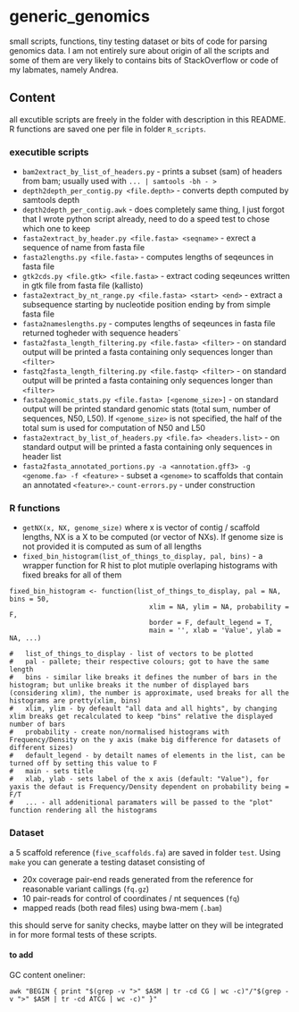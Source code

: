 # generic_genomics

small scripts, functions, tiny testing dataset or bits of code for parsing genomics data. I am not entirely sure about origin of all the scripts and some of them are very likely to contains bits of StackOverflow or code of my labmates, namely Andrea.

## Content

all excutible scripts are freely in the folder with description in this README. R functions are saved one per file in folder `R_scripts`.

### executible scripts

- `bam2extract_by_list_of_headers.py` - prints a subset (sam) of headers from bam; usually used with `... | samtools -bh - >`
- `depth2depth_per_contig.py <file.depth>` - converts depth computed by samtools depth
- `depth2depth_per_contig.awk` - does completely same thing, I just forgot that I wrote python script already, need to do a speed test to chose which one to keep
- `fasta2extract_by_header.py <file.fasta> <seqname>` - exrect a sequence of <seqname> name from fasta file
- `fasta2lengths.py <file.fasta>` - computes lengths of seqeunces in fasta file
- `gtk2cds.py <file.gtk> <file.fasta>` - extract coding seqeunces written in gtk file from fasta file (kallisto)
- `fasta2extract_by_nt_range.py <file.fasta> <start> <end>` - extract a subsequence starting by nucleotide position  <start> ending by <end> from simple fasta file
- `fasta2nameslengths.py` - computes lengths of seqeunces in fasta file returned togheder with sequence headers`
- `fasta2fasta_length_filtering.py <file.fasta> <filter>` - on standard output will be printed a fasta containing only sequences longer than `<filter>`
- `fastq2fasta_length_filtering.py <file.fastq> <filter>` - on standard output will be printed a fasta containing only sequences longer than `<filter>`
- `fasta2genomic_stats.py <file.fasta> [<genome_size>]` - on standard output will be printed standard genomic stats (total sum, number of sequences, N50, L50). If `<genome_size>` is not specified, the half of the total sum is used for computation of N50 and L50
- `fasta2extract_by_list_of_headers.py <file.fa> <headers.list>` - on standard output will be printed a fasta containing only sequences in header list
- `fasta2fasta_annotated_portions.py -a <annotation.gff3> -g <genome.fa> -f <feature>` - subset a `<genome>` to scaffolds that contain an annotated `<feature>`.- `count-errors.py` - under construction

### R functions

- `getNX(x, NX, genome_size)` where x is vector of contig / scaffold lengths, NX is a X to be computed (or vector of NXs). If genome size is not provided it is computed as sum of all lengths
- `fixed_bin_histogram(list_of_things_to_display, pal, bins)` - a wrapper function for R hist to plot mutiple overlaping histograms with fixed breaks for all of them

```
fixed_bin_histogram <- function(list_of_things_to_display, pal = NA, bins = 50,
                                   xlim = NA, ylim = NA, probability = F,
                                   border = F, default_legend = T,
                                   main = '', xlab = 'Value', ylab = NA, ...)

#   list_of_things_to_display - list of vectors to be plotted
#   pal - pallete; their respective colours; got to have the same length
#   bins - similar like breaks it defines the number of bars in the histogram; but unlike breaks it the number of displayed bars (considering xlim), the number is approximate, used breaks for all the histograms are pretty(xlim, bins)
#   xlim, ylim - by defeault "all data and all hights", by changing xlim breaks get recalculated to keep "bins" relative the displayed number of bars
#   probability - create non/normalised histograms with Frequency/Density on the y axis (make big difference for datasets of different sizes)
#   default_legend - by detailt names of elements in the list, can be turned off by setting this value to F
#   main - sets title
#   xlab, ylab - sets label of the x axis (default: "Value"), for yaxis the defaut is Frequency/Density dependent on probability being = F/T
#   ... - all addenitional paramaters will be passed to the "plot" function rendering all the histograms
```

### Dataset

a 5 scaffold reference (`five_scaffolds.fa`) are saved in folder `test`. Using `make` you can generate a testing dataset consisting of

- 20x coverage pair-end reads generated from the reference for reasonable variant callings (`fq.gz`)
- 10 pair-reads for control of coordinates / nt sequences (`fq`)
- mapped reads (both read files) using bwa-mem (`.bam`)

this should serve for sanity checks, maybe latter on they will be integrated in for more formal tests of these scripts.

#### to add

GC content oneliner:

```
awk "BEGIN { print "$(grep -v ">" $ASM | tr -cd CG | wc -c)"/"$(grep -v ">" $ASM | tr -cd ATCG | wc -c)" }"
```

